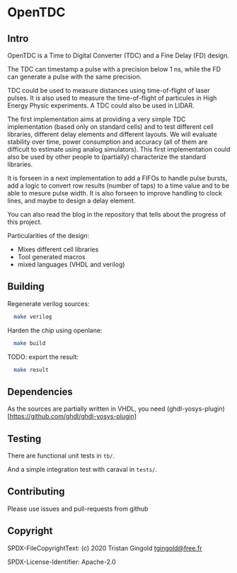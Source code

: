 # OpenTDC

## Intro

OpenTDC is a Time to Digital Converter (TDC) and a Fine Delay (FD) design.

The TDC can timestamp a pulse with a precision below 1 ns, while the
FD can generate a pulse with the same precision.

TDC could be used to measure distances using time-of-flight of laser
pulses.  It is also used to measure the time-of-flight of particules
in High Energy Physic experiments.  A TDC could also be used in LIDAR.

The first implementation aims at providing a very simple TDC
implementation (based only on standard cells) and to test different
cell libraries, different delay elements and different layouts.
We will evaluate stability over time, power consumption and accuracy
(all of them are difficult to estimate using analog simulators).  This
first implementation could also be used by other people to (partially)
characterize the standard libraries.

It is forseen in a next implementation to add a FIFOs to handle pulse
bursts, add a logic to convert row results (number of taps) to a time
value and to be able to mesure pulse width.  It is also forseen to
improve handling to clock lines, and maybe to design a delay element.

You can also read the blog in the repository that tells about the
progress of this project.

Particularities of the design:
* Mixes different cell libraries
* Tool generated macros
* mixed languages (VHDL and verilog)

## Building

Regenerate verilog sources:

```bash
  make verilog
```

Harden the chip using openlane:

```bash
  make build
```

TODO: export the result:

```bash
  make result
```

## Dependencies

As the sources are partially written in VHDL, you need
(ghdl-yosys-plugin)[https://github.com/ghdl/ghdl-yosys-plugin]


## Testing

There are functional unit tests in `tb/`.

And a simple integration test with caraval in `tests/`.


## Contributing

Please use issues and pull-requests from github


## Copyright

SPDX-FileCopyrightText: (c) 2020 Tristan Gingold <tgingold@free.fr>

SPDX-License-Identifier: Apache-2.0
